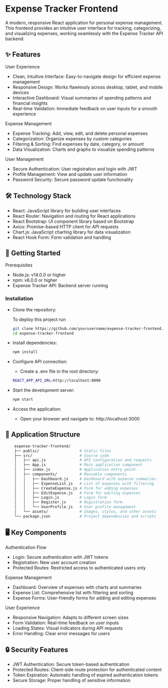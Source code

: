 # Expense Tracker Frontend
A modern, responsive React application for personal expense management. This frontend provides an intuitive user interface for tracking, categorizing, and visualizing expenses, working seamlessly with the Expense Tracker API backend.

## ✨ Features
User Experience
 - Clean, Intuitive Interface: Easy-to-navigate design for efficient expense management
 - Responsive Design: Works flawlessly across desktop, tablet, and mobile devices
 - Interactive Dashboard: Visual summaries of spending patterns and financial insights
 - Real-time Validation: Immediate feedback on user inputs for a smooth experience

Expense Management
 - Expense Tracking: Add, view, edit, and delete personal expenses
 - Categorization: Organize expenses by custom categories
 - Filtering & Sorting: Find expenses by date, category, or amount
 - Data Visualization: Charts and graphs to visualize spending patterns

User Management
 - Secure Authentication: User registration and login with JWT
 - Profile Management: View and update user information
 - Password Security: Secure password update functionality

## 🛠️ Technology Stack
 - React: JavaScript library for building user interfaces
 - React Router: Navigation and routing for React applications
 - React Bootstrap: UI component library based on Bootstrap
 - Axios: Promise-based HTTP client for API requests
 - Chart.js: JavaScript charting library for data visualization
 - React Hook Form: Form validation and handling
## 🏁 Getting Started
Prerequisites
 - Node.js: v14.0.0 or higher
 - npm: v6.0.0 or higher
 - Expense Tracker API: Backend server running

### Installation
 - Clone the repository:

    To deploy this project run
    ```bash
    git clone https://github.com/yourusername/expense-tracker-frontend.git
    cd expense-tracker-frontend
    ```

 - Install dependencies:
    ```bash
    npm install
    ```

 - Configure API connection:
   - Create a .env file in the root directory:
    ```bash
    REACT_APP_API_URL=http://localhost:8000
    ```

 - Start the development server:
    ```bash
    npm start
    ```
 - Access the application:
   - Open your browser and navigate to: http://localhost:3000

## 📱 Application Structure
```bash
    expense-tracker-frontend/
    ├── public/                  # Static files
    ├── src/                     # Source code
    │   ├── api.js               # API configuration and requests
    │   ├── App.js               # Main application component
    │   ├── index.js             # Application entry point
    │   ├── components/          # Reusable components
    │   │   ├── Dashboard.js     # Dashboard with expense summaries
    │   │   ├── ExpenseList.js   # List of expenses with filtering
    │   │   ├── CreateExpense.js # Form for adding expenses
    │   │   ├── EditExpense.js   # Form for editing expenses
    │   │   ├── Login.js         # Login form
    │   │   ├── Register.js      # Registration form
    │   │   └── UserProfile.js   # User profile management
    │   └── assets/              # Images, styles, and other assets
    └── package.json             # Project dependencies and scripts

```

## 🖥️ Key Components
Authentication Flow
 - Login: Secure authentication with JWT tokens
 - Registration: New user account creation
 - Protected Routes: Restricted access to authenticated users only

Expense Management
 - Dashboard: Overview of expenses with charts and summaries
 - Expense List: Comprehensive list with filtering and sorting
 - Expense Forms: User-friendly forms for adding and editing expenses

User Experience
 - Responsive Navigation: Adapts to different screen sizes
 - Form Validation: Real-time feedback on user inputs
 - Loading States: Visual indicators during API requests
 - Error Handling: Clear error messages for users

## 🔒 Security Features
 - JWT Authentication: Secure token-based authentication
 - Protected Routes: Client-side route protection for authenticated content
 - Token Expiration: Automatic handling of expired authentication tokens
 - Secure Storage: Proper handling of sensitive information